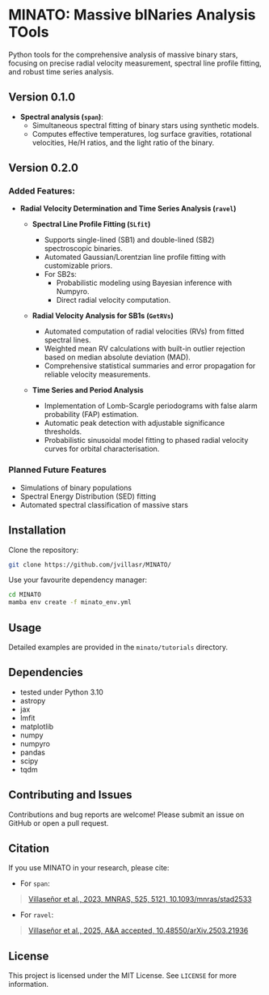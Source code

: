 # MINATO: Massive bINaries Analysis TOols

Python tools for the comprehensive analysis of massive binary stars, focusing on precise radial velocity measurement, spectral line profile fitting, and robust time series analysis.

## Version 0.1.0
- **Spectral analysis (`span`)**: 
  - Simultaneous spectral fitting of binary stars using synthetic models. 
  - Computes effective temperatures, log surface gravities, rotational velocities, He/H ratios, and the light ratio of the binary.

## Version 0.2.0

### Added Features:

- **Radial Velocity Determination and Time Series Analysis (`ravel`)**

  - **Spectral Line Profile Fitting (`SLfit`)**
    - Supports single-lined (SB1) and double-lined (SB2) spectroscopic binaries.
    - Automated Gaussian/Lorentzian line profile fitting with customizable priors.
    - For SB2s:
      - Probabilistic modeling using Bayesian inference with Numpyro. 
      - Direct radial velocity computation.

  - **Radial Velocity Analysis for SB1s (`GetRVs`)**
    - Automated computation of radial velocities (RVs) from fitted spectral lines.
    - Weighted mean RV calculations with built-in outlier rejection based on median absolute deviation (MAD).
    - Comprehensive statistical summaries and error propagation for reliable velocity measurements.

  - **Time Series and Period Analysis**
    - Implementation of Lomb-Scargle periodograms with false alarm probability (FAP) estimation.
    - Automatic peak detection with adjustable significance thresholds.
    - Probabilistic sinusoidal model fitting to phased radial velocity curves for orbital characterisation.


### Planned Future Features

- Simulations of binary populations
- Spectral Energy Distribution (SED) fitting
- Automated spectral classification of massive stars

## Installation

Clone the repository:
```bash
git clone https://github.com/jvillasr/MINATO/
```
Use your favourite dependency manager:
```bash
cd MINATO
mamba env create -f minato_env.yml
```

## Usage

Detailed examples are provided in the `minato/tutorials` directory.

## Dependencies

- tested under Python 3.10
- astropy
- jax
- lmfit
- matplotlib
- numpy
- numpyro
- pandas
- scipy
- tqdm

## Contributing and Issues
Contributions and bug reports are welcome! Please submit an issue on GitHub or open a pull request.

## Citation

If you use MINATO in your research, please cite:

- For `span`:
> [Villaseñor et al., 2023, MNRAS, 525, 5121, 10.1093/mnras/stad2533](https://ui.adsabs.harvard.edu/abs/2023MNRAS.525.5121V/abstract)
- For `ravel`:
> [Villaseñor et al., 2025, A&A accepted, 10.48550/arXiv.2503.21936](https://ui.adsabs.harvard.edu/abs/2025arXiv250321936V/abstract)

## License

This project is licensed under the MIT License. See `LICENSE` for more information.